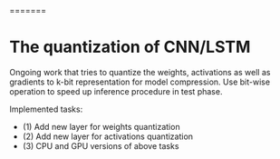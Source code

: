 =======
# The quantization of CNN/LSTM
Ongoing work that tries to quantize the weights, activations as well as gradients to k-bit representation for model compression. Use bit-wise operation to speed up inference procedure in test phase. 

Implemented tasks:
- (1) Add new layer for weights quantization
- (2) Add new layer for activations quantization
- (3) CPU and GPU versions of above tasks

